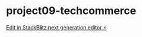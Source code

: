 # project09-techcommerce

[Edit in StackBlitz next generation editor ⚡️](https://stackblitz.com/~/github.com/juan-soares/project09-techcommerce)